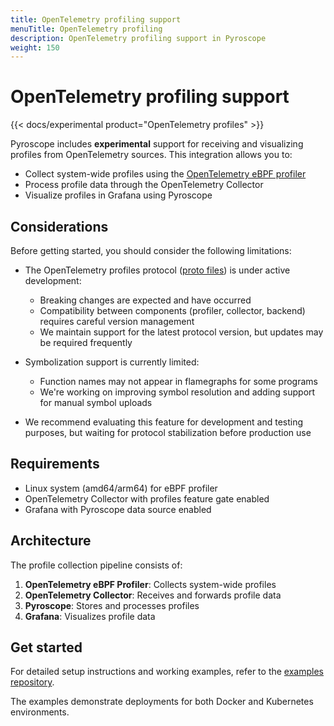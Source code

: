 ```yaml
---
title: OpenTelemetry profiling support
menuTitle: OpenTelemetry profiling
description: OpenTelemetry profiling support in Pyroscope
weight: 150
---
```


# OpenTelemetry profiling support

{{< docs/experimental product="OpenTelemetry profiles" >}}

Pyroscope includes **experimental** support for receiving and visualizing profiles from OpenTelemetry sources. This integration allows you to:

- Collect system-wide profiles using the [OpenTelemetry eBPF profiler](https://github.com/open-telemetry/opentelemetry-ebpf-profiler)
- Process profile data through the OpenTelemetry Collector
- Visualize profiles in Grafana using Pyroscope

## Considerations

Before getting started, you should consider the following limitations:

- The OpenTelemetry profiles protocol ([proto files](https://github.com/open-telemetry/opentelemetry-proto/tree/main/opentelemetry/proto/profiles)) is under active development:
    - Breaking changes are expected and have occurred
    - Compatibility between components (profiler, collector, backend) requires careful version management
    - We maintain support for the latest protocol version, but updates may be required frequently

- Symbolization support is currently limited:
  - Function names may not appear in flamegraphs for some programs
  - We're working on improving symbol resolution and adding support for manual symbol uploads

- We recommend evaluating this feature for development and testing purposes, but waiting for protocol stabilization before production use

## Requirements

- Linux system (amd64/arm64) for eBPF profiler
- OpenTelemetry Collector with profiles feature gate enabled
- Grafana with Pyroscope data source enabled

## Architecture

The profile collection pipeline consists of:

1. **OpenTelemetry eBPF Profiler**: Collects system-wide profiles
2. **OpenTelemetry Collector**: Receives and forwards profile data
3. **Pyroscope**: Stores and processes profiles
4. **Grafana**: Visualizes profile data

## Get started

For detailed setup instructions and working examples, refer to the [examples repository](https://github.com/grafana/pyroscope/tree/main/examples/grafana-agent-auto-instrumentation/ebpf-otel).

The examples demonstrate deployments for both Docker and Kubernetes environments.
